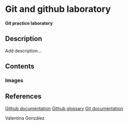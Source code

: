 # Git and github laboratory
#### Git practice laboratory
## Description
Add description...

## Contents
### Images

## References
[Github documentation]( https://docs.github.com/en)
[Github glossary](https://docs.github.com/en/get-started/learning-about-github/github-glossary)
[Git documentation](https://git-scm.com/doc)

Valentina González
